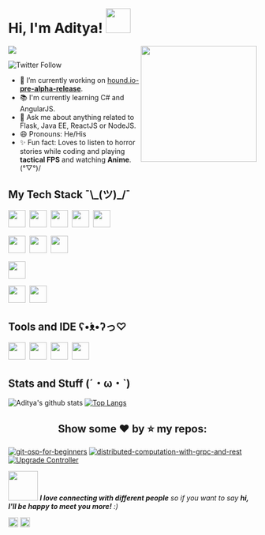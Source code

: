 <h1> Hi, I'm Aditya! <img height="50"  src="https://media.giphy.com/media/lTMEqFHbSAHsOIB3te/giphy.gif"/></h1> 

<img align='right' src="https://media.giphy.com/media/2YaMsGWSpHQ7sIsiYZ/giphy.gif" width="235"> ![](https://komarev.com/ghpvc/?username=aditya109)
</em></p> 
<img alt="Twitter Follow" src="https://img.shields.io/twitter/follow/daitya961?color=1da1f2&logo=Twitter&style=flat-square">

- 🔭 I’m currently working on [hound.io-**pre-alpha-release**](https://github.com/aditya109/hound.io).
- 📚 I'm currently learning C# and AngularJS.
- 💬 Ask me about anything related to Flask, Java EE, ReactJS or NodeJS.
- 😄 Pronouns: He/His
- ✨ Fun fact: Loves to listen to horror stories while coding and playing **tactical FPS** and watching **Anime**. 	(°▽°)/

<h2>My Tech Stack  ¯\_(ツ)_/¯</h2>

<img height="35" src="https://cdn.svgporn.com/logos/dotnet.svg"/>&nbsp;&nbsp;<img height="35" src="https://cdn.svgporn.com/logos/spring-icon.svg" />&nbsp;&nbsp;<img height="35" src="https://cdn.svgporn.com/logos/nodejs-icon.svg" />&nbsp;&nbsp;<img height="35" src="https://cdn.svgporn.com/logos/gopher.svg" />&nbsp;&nbsp;<img height="35" src="https://cdn.svgporn.com/logos/python.svg" />

<img height="35" src="https://cdn.svgporn.com/logos/postgresql.svg" />&nbsp;&nbsp;<img height="35" src="https://cdn.svgporn.com/logos/mongodb.svg" />&nbsp;&nbsp;<img height="35" src="https://cdn.svgporn.com/logos/firebase.svg" />

<img height="35" src="https://cdn.svgporn.com/logos/react.svg" />

<img height="35" src="https://cdn.svgporn.com/logos/kubernetes.svg" />&nbsp;&nbsp;<img height="35" src="https://cdn.svgporn.com/logos/travis-ci.svg">

<h2>Tools and IDE ʕ•́ᴥ•̀ʔっ♡</h2>

<img height="35" src="https://cdn.svgporn.com/logos/pycharm.svg" />&nbsp;&nbsp;<img height="35" src="https://cdn.svgporn.com/logos/visual-studio-code.svg" />&nbsp;&nbsp;<img height="35" src="https://cdn.svgporn.com/logos/intellij-idea.svg" />&nbsp;&nbsp;<img height="35" src="https://cdn.svgporn.com/logos/webstorm.svg" />

<h2>Stats and Stuff (´・ω・`)</h2>

![Aditya's github stats](https://github-readme-stats-theta-eight.vercel.app/api?username=aditya109&show_icons=true&theme=synthwave) 
[![Top Langs](https://github-readme-stats-theta-eight.vercel.app/api/top-langs/?username=aditya109&layout=compact&theme=synthwave)](https://github.com/aditya109/github-readme-stats)

<h2 style="text-align: center;">Show some ❤ by ⭐ my repos:</h2>

[![git-osp-for-beginners](https://github-readme-stats-theta-eight.vercel.app/api/pin/?username=aditya109&repo=git-osp-for-beginners&show_icons=true&theme=synthwave)](https://github.com/aditya109/git-osp-for-beginners)
[![distributed-computation-with-grpc-and-rest](https://github-readme-stats-theta-eight.vercel.app/api/pin/?username=aditya109&repo=distributed-computation-with-grpc-and-rest&show_icons=true&theme=synthwave)](https://github.com/aditya109/distributed-computation-with-grpc-and-rest)
[![Upgrade Controller](https://github-readme-stats-theta-eight.vercel.app/api/pin/?username=aditya109&repo=upgrade-controller&show_icons=true&theme=synthwave)](https://github.com/aditya109/upgrade-controller)


<img src="https://media.giphy.com/media/LnQjpWaON8nhr21vNW/giphy.gif" width="60"> <em><b>I love connecting with different people</b> so if you want to say <b>hi, I'll be happy to meet you more!</b> :)</em>

[<img height="20" src="https://cdn.svgporn.com/logos/twitter.svg" />](https://twitter.com/daitya961) 
[<img height="20" src="https://cdn.svgporn.com/logos/linkedin.svg" />](https://www.linkedin.com/in/aditya109/)
